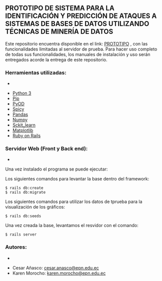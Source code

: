 ## PROTOTIPO DE SISTEMA PARA LA IDENTIFICACIÓN Y PREDICCIÓN DE ATAQUES A SISTEMAS DE BASES DE DATOS UTILIZANDO TÉCNICAS DE MINERÍA DE DATOS

Este repositorio encuentra disponible en el link: [PROTOTIPO](https://tesisw.herokuapp.com/) , con las funcionalidades limitadas al servidor de prueba. Para hacer uso completo de todas sus funcionalidades, los manuales de instalación y uso serán entregados acorde la entrega de este repositorio. 

### Herramientas utilizadas:
-
* [Python 3](https://www.python.org/download/releases/3.0/) 
* [Pip](https://pypi.org/project/pip/)
* [PyOD](https://pyod.readthedocs.io/en/latest/)
* [Spicy](https://pypi.org/project/spicy/)
* [Pandas](https://pandas.pydata.org/)
* [Numpy](https://numpy.org/)
* [Sckit_learn](https://scikit-learn.org/stable/)
* [Matplotlib](https://matplotlib.org/)
* [Ruby on Rails](https://rubyonrails.org/)

### Servidor Web (Front y Back end):
-
Una vez instalado el programa se puede ejecutar:

Los siguientes comandos para levantar la base dentro del framework:

```
$ rails db:create
$ rails db:migrate
```

Los siguientes comandos para utilizar los datos de tprueba para la visualización de los gráficos:

```
$ rails db:seeds
```

Una vez creada la base, levantamos el resvidor con el comando:

```
$ rails server
```

### Autores:
-

* Cesar Añasco: 	[cesar.anasco@epn.edu.ec](mailto:cesar.anasco@epn.edu.ec)
* Karen Morocho: 	[karen.morocho@epn.edu.ec](mailto:karen.morocho@epn.edu.ec)

